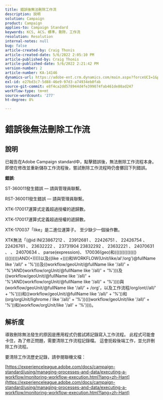 ```yaml
---
title: 錯誤後無法刪除工作流
description: 說明
solution: Campaign
product: Campaign
applies-to: Campaign Standard
keywords: KCS, ACS，標準，刪除，工作流
resolution: Resolution
internal-notes: null
bug: false
article-created-by: Craig Thonis
article-created-date: 5/6/2022 2:05:10 PM
article-published-by: Craig Thonis
article-published-date: 5/6/2022 2:21:42 PM
version-number: 2
article-number: KA-14146
dynamics-url: https://adobe-ent.crm.dynamics.com/main.aspx?forceUCI=1&pagetype=entityrecord&etn=knowledgearticle&id=4130ca86-45cd-ec11-a7b5-6045bd00d4f5
exl-id: e27bd3c7-5d88-46e9-97d3-a74934eb0fab
source-git-commit: e8f4ca2dd578944d4fe399074fab461de88ad247
workflow-type: tm+mt
source-wordcount: '277'
ht-degree: 8%

---
```


# 錯誤後無法刪除工作流

## 說明


已報告在Adobe Campaign standard中，點擊錯誤後，無法刪除工作流程本身。 即使在修改並重新儲存工作流程後，嘗試刪除工作流程時仍會擲回下列錯誤。

<b>錯誤</b>:

ST-360011發生錯誤 — 請與管理員聯繫。

RST-360011發生錯誤 — 請與管理員聯繫。

XTK-170017運算式定義超過授權的遞歸數。

XTK-170017運算式定義超過授權的遞歸數。

XTK-170037「like」是二進位運算子。 至少缺少一個操作數。

XTK無法「(@id IN(23867212 、 23912681 、 22426751 、 22426754 、 22426761 、 23632222 、 23731904 23832292 、 23632221 、 24070631 、  、 24070634 、 parse(expression)、 170036(geo)和((((((((((((()((())))))AND(+)))))以及((like +))))和WORKFLOW(Unit/like/al&#39;/org&#39;)@fullName like &#39;/all/&#39; + &#39;%&#39;)))及((workflow/geoUnit/@fullName like &#39;/all/&#39; + &#39;%&#39;)AND(workflow/orgUnit/@fullName like &#39;/all/&#39; + &#39;%&#39;)))及((workflow/geoUnit/@fullName like &#39;/all/&#39; + &#39;%&#39;)AND(workflow/orgUnit/@fullName like &#39;/all/&#39; + &#39;%&#39;))))與(workflow/geoUnit/@fullName like &#39;/all/&#39; + /org&#39;，以及工作流程/org/ont//all/&#39; + &#39;%&#39;))))和((workflow/geoUnit/@fullName like &#39;/all/&#39; + &#39;%&#39;))和(org/orgUnit/lighrome / like &#39;/all/&#39; + &#39;%&#39;))(((workflow/geoUnit/like &#39;/all/&#39; + &#39;%&#39;))和(workflow/orgUnit/like &#39;/all&#39; + &#39;%&#39;))))。




## 解析度


導致刪除無法發生的原因是應用程式仍嘗試將記錄寫入工作流程。 此程式可能會卡住，為了修正問題，需要清除工作流程記錄檔。 這會扼殺後端工作，並允許刪除工作流程。



要清除工作流歷史記錄，請參閱聯機文檔：

[https://experienceleague.adobe.com/docs/campaign-standard/using/managing-processes-and-data/executing-a-workflow/monitoring-workflow-execution.html?lang=zh-Hant](https://experienceleague.adobe.com/docs/campaign-standard/using/managing-processes-and-data/executing-a-workflow/monitoring-workflow-execution.html?lang=zh-Hant)
